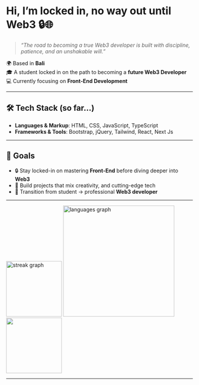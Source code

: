 # Hi, I’m locked in, no way out until Web3 🔒🌐

> *“The road to becoming a true Web3 developer is built with discipline, patience, and an unshakable will.”*  

🌍 Based in **Bali**  
🎓 A student locked in on the path to becoming a **future Web3 Developer**  
💻 Currently focusing on **Front-End Development**  

---

## 🛠 Tech Stack (so far...)
- **Languages & Markup**: HTML, CSS, JavaScript, TypeScript
- **Frameworks & Tools**: Bootstrap, jQuery, Tailwind, React, Next Js
 
---

## 📌 Goals
- 🔒 Stay locked-in on mastering **Front-End** before diving deeper into **Web3**  
- 🧩 Build projects that mix creativity, and cutting-edge tech  
- 🌌 Transition from student → professional **Web3 developer**  

---

<div align="start">
  <!-- Streak graph -->
  <img src="https://streak-stats.demolab.com?user=AzureAsura&locale=en&mode=daily&theme=dracula&hide_border=false&border_radius=5&order=3" height="150" alt="streak graph"  />
  <!-- Languages graph -->
  <img src="https://github-readme-stats.vercel.app/api/top-langs?username=AzureAsura&hide_title=false&layout=compact&card_width=320&langs_count=5&theme=dracula&hide_border=true" width="300" alt="languages graph" />
 <img height="150" src="https://media1.tenor.com/m/aixDlteScXsAAAAC/absolute-cinema.gif"  />
</div>


---

